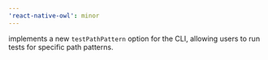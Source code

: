```yaml
---
'react-native-owl': minor
---
```


implements a new `testPathPattern` option for the CLI, allowing users to run tests for specific path patterns.

